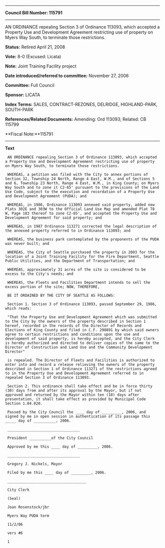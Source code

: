 

********

**Council Bill Number: 115791**
********

 AN ORDINANCE repealing Section 3 of Ordinance 113093, which accepted a Property Use and Development Agreement restricting use of property on Myers Way South, to terminate those restrictions.

**Status:** Retired April 21, 2008
   
**Vote:** 8-0 (Excused: Licata)
   
**Note:** Joint Training Facility project

   
**Date introduced/referred to committee:** November 27, 2006
   
**Committee:** Full Council
   
**Sponsor:** LICATA
   
   
**Index Terms:** SALES, CONTRACT-REZONES, DELRIDGE, HIGHLAND-PARK, SOUTH-PARK

**References/Related Documents:** Amending: Ord 113093; Related: CB 115799

**Fiscal Note:**115791

********

**Text**
   
```
 AN ORDINANCE repealing Section 3 of Ordinance 113093, which accepted a Property Use and Development Agreement restricting use of property on Myers Way South, to terminate those restrictions.

 WHEREAS, a petition was filed with the City to annex portions of Section 32, Township 24 North, Range 4 East, W.M., and of Sections 5 and 6, Township 23 North, Range 4 East, W.M., in King County; on Myers Way South and to zone it C2-65' pursuant to the provisions of the Land Use Code, subject to the execution and recordation of a Property Use and Development Agreement (PUDA); and

 WHEREAS, in 1986, Ordinance 113093 annexed said property, added new Plats 302E and 303W to the Official Land Use Map and amended Plat 78 W, Page 183 thereof to zone C2-65', and accepted the Property Use and Development Agreement for said property; and

 WHEREAS, in 1987 Ordinance 113271 corrected the legal description of the annexed property referred to in Ordinance 113093; and

 WHEREAS, the business park contemplated by the proponents of the PUDA was never built; and

 WHEREAS, the City of Seattle purchased the property in 2003 for the location of a Joint Training Facility for the Fire Department, Seattle Public Utilities, and the Department of Transportation; and

 WHEREAS, approximately 31 acres of the site is considered to be excess to the City's needs; and

 WHEREAS, the Fleets and Facilities Department intends to sell the excess portion of the site; NOW, THEREFORE,

 BE IT ORDAINED BY THE CITY OF SEATTLE AS FOLLOWS:

 Section 1. Section 3 of Ordinance 113093, passed September 29, 1986, which reads:

 "That the Property Use and Development Agreement which was submitted to the City by the owners of the property described in Section 1 hereof, recorded in the records of the Director of Records and Elections of King County and filed in C.F. 290891 by which said owners agree to certain restrictions and conditions upon the use and development of said property, is hereby accepted, and the City Clerk is hereby authorized and directed to deliver copies of the same to the Director of Construction and Land Use and the Community Development Director"

 is repealed. The Director of Fleets and Facilities is authorized to enter into and record a release relieving the owners of the property described in Section 1 of Ordinance 113271 of the restrictions agreed to in the Property Use and Development Agreement referred to in repealed Section 3 of Ordinance 113093.

 Section 2. This ordinance shall take effect and be in force thirty (30) days from and after its approval by the Mayor, but if not approved and returned by the Mayor within ten (10) days after presentation, it shall take effect as provided by Municipal Code Section 1.04.020.

 Passed by the City Council the ____ day of _________, 2006, and signed by me in open session in authentication of its passage this _____ day of __________, 2006.

 _________________________________

 President __________of the City Council

 Approved by me this ____ day of _________, 2006.

 _________________________________

 Gregory J. Nickels, Mayor

 Filed by me this ____ day of _________, 2006.

 ____________________________________

 City Clerk

 (Seal)

 Joan Rosenstock/jbr

 Myers Way PUDA term

 11/2/06

 vers #6

 1

```
